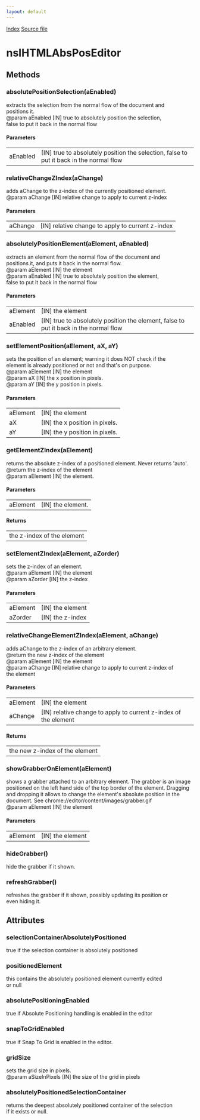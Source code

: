 ```yaml
---
layout: default
---
```

<div id='links'><a href="../index.html">Index</a>
<a href="http://dxr.mozilla.org/mozilla-central/source/editor/nsIHTMLAbsPosEditor.idl">Source file</a>
</div>

# nsIHTMLAbsPosEditor #

## Methods ##

### absolutePositionSelection(aEnabled) ###
  
extracts the selection from the normal flow of the document and  
positions it.  
@param aEnabled [IN] true to absolutely position the selection,  
                     false to put it back in the normal flow  
  

#### Parameters ####

<table>

<tr>
<td>aEnabled</td>
<td>[IN] true to absolutely position the selection,  
                     false to put it back in the normal flow  
</td>
</tr>

</table>

### relativeChangeZIndex(aChange) ###
  
adds aChange to the z-index of the currently positioned element.  
@param aChange [IN] relative change to apply to current z-index  
  

#### Parameters ####

<table>

<tr>
<td>aChange</td>
<td>[IN] relative change to apply to current z-index  
</td>
</tr>

</table>

### absolutelyPositionElement(aElement, aEnabled) ###
  
extracts an element from the normal flow of the document and  
positions it, and puts it back in the normal flow.  
@param aElement [IN] the element  
@param aEnabled [IN] true to absolutely position the element,  
                     false to put it back in the normal flow  
  

#### Parameters ####

<table>

<tr>
<td>aElement</td>
<td>[IN] the element  
</td>
</tr>

<tr>
<td>aEnabled</td>
<td>[IN] true to absolutely position the element,  
                     false to put it back in the normal flow  
</td>
</tr>

</table>

### setElementPosition(aElement, aX, aY) ###
  
sets the position of an element; warning it does NOT check if the  
element is already positioned or not and that's on purpose.  
@param aElement [IN] the element  
@param aX       [IN] the x position in pixels.  
@param aY       [IN] the y position in pixels.  
  

#### Parameters ####

<table>

<tr>
<td>aElement</td>
<td>[IN] the element  
</td>
</tr>

<tr>
<td>aX</td>
<td>[IN] the x position in pixels.  
</td>
</tr>

<tr>
<td>aY</td>
<td>[IN] the y position in pixels.  
</td>
</tr>

</table>

### getElementZIndex(aElement) ###
  
returns the absolute z-index of a positioned element. Never returns 'auto'.  
@return         the z-index of the element  
@param aElement [IN] the element.  
  

#### Parameters ####

<table>

<tr>
<td>aElement</td>
<td>[IN] the element.  
</td>
</tr>

</table>

#### Returns ####

<table>

<tr>
<td>the z-index of the element  
</td>
</tr>

</table>

### setElementZIndex(aElement, aZorder) ###
  
sets the z-index of an element.  
@param aElement [IN] the element  
@param aZorder  [IN] the z-index  
  

#### Parameters ####

<table>

<tr>
<td>aElement</td>
<td>[IN] the element  
</td>
</tr>

<tr>
<td>aZorder</td>
<td>[IN] the z-index  
</td>
</tr>

</table>

### relativeChangeElementZIndex(aElement, aChange) ###
  
adds aChange to the z-index of an arbitrary element.  
@return         the new z-index of the element  
@param aElement [IN] the element  
@param aChange  [IN] relative change to apply to current z-index of  
                     the element  
  

#### Parameters ####

<table>

<tr>
<td>aElement</td>
<td>[IN] the element  
</td>
</tr>

<tr>
<td>aChange</td>
<td>[IN] relative change to apply to current z-index of  
                     the element  
</td>
</tr>

</table>

#### Returns ####

<table>

<tr>
<td>the new z-index of the element  
</td>
</tr>

</table>

### showGrabberOnElement(aElement) ###
  
shows a grabber attached to an arbitrary element. The grabber is an image  
positioned on the left hand side of the top border of the element. Dragging  
and dropping it allows to change the element's absolute position in the  
document. See chrome://editor/content/images/grabber.gif  
@param aElement [IN] the element  
  

#### Parameters ####

<table>

<tr>
<td>aElement</td>
<td>[IN] the element  
</td>
</tr>

</table>

### hideGrabber() ###
  
hide the grabber if it shown.  
  

### refreshGrabber() ###
  
refreshes the grabber if it shown, possibly updating its position or  
even hiding it.  
  

## Attributes ##

### selectionContainerAbsolutelyPositioned ###
  
true if the selection container is absolutely positioned  
  

### positionedElement ###
  
this contains the absolutely positioned element currently edited  
or null  
  

### absolutePositioningEnabled ###
  
true if Absolute Positioning handling is enabled in the editor  
  

### snapToGridEnabled ###
  
true if Snap To Grid is enabled in the editor.  
  

### gridSize ###
  
sets the grid size in pixels.  
@param aSizeInPixels [IN] the size of the grid in pixels  
  

### absolutelyPositionedSelectionContainer ###
  
returns the deepest absolutely positioned container of the selection  
if it exists or null.  
  
